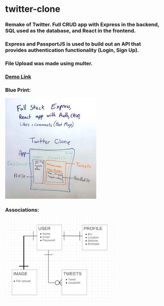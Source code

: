 # twitter-clone
### Remake of Twitter. Full CRUD app with Express in the backend, SQL used as the database, and React in the frontend.
### Express and PassportJS is used to build out an API that provides authentication functionality (Login, Sign Up).
### File Upload was made using multer.

### [Demo Link](https://twitter-clone-by-sabz.surge.sh)

### Blue Print:             
![](blueprint.jpeg)  

### Associations:
![](associations.png)



